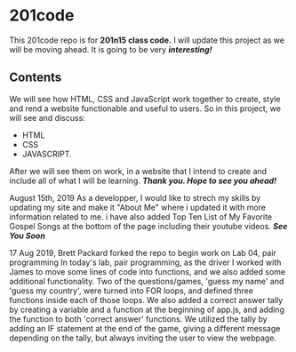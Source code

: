# 201code
This 201code repo is for **201n15 class code.** I will update this project as we will be moving ahead.
It is going to be very ***interesting!***

## Contents
We will see how HTML, CSS and JavaScript work together to create, style and rend a website functionable and useful to users.
So in this project, we will see and discuss:
* HTML
* CSS
* JAVASCRIPT.  

After we will see them on work, in a website that I intend to create and include all of what I will be learning.
___Thank you. Hope to see you ahead!___

August 15th, 2019
As a developper, I would like to strech my skills by updating my site and make it "About Me" where i updated it with more information related to me. i have also added Top Ten List of My Favorite Gospel Songs at the bottom of the page including their youtube videos. ***See You Soon***

17 Aug 2019, Brett Packard forked the repo to begin work on Lab 04, pair programming
In today's lab, pair programming, as the driver I worked with James to move some lines of code into functions, and we also added some additional functionality. Two of the questions/games, 'guess my name' and 'guess my country', were turned into FOR loops, and defined three functions inside each of those loops. We also added a correct answer tally by creating a variable and a function at the beginning of app.js, and adding the function to both 'correct answer' functions. We utilized the tally by adding an IF statement at the end of the game, giving a different message depending on the tally, but always inviting the user to view the webpage.

